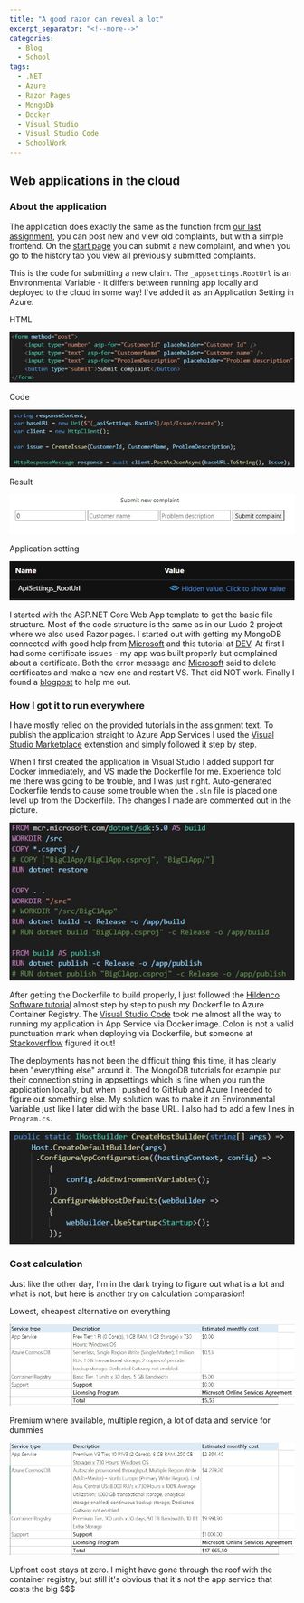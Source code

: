 ```yaml
---
title: "A good razor can reveal a lot"
excerpt_separator: "<!--more-->"
categories:
  - Blog
  - School
tags:
  - .NET
  - Azure
  - Razor Pages
  - MongoDb
  - Docker
  - Visual Studio
  - Visual Studio Code
  - SchoolWork
---
```

## Web applications in the cloud

### About the application

The application does exactly the same as the function from [our last assignment](https://baverstrand.github.io/blog/school/Throw-something-in-and-see-what-comes-out/), you can post new and view old complaints, but with a simple frontend. 
On the [start page](https://bigclappdocker.azurewebsites.net) you can submit a new complaint, and when you go to the history tab you view all previously submitted complaints. 

This is the code for submitting a new claim. The `_appsettings.RootUrl` is an Environmental Variable - it differs between running app locally and deployed to the cloud in some way! I've added it as an Application Setting in Azure. 

HTML

![SubmitHTML](https://raw.githubusercontent.com/baverstrand/Baverstrand.github.io/master/img/210924indexhtml.jpg)

Code

![SubmitCode](https://raw.githubusercontent.com/baverstrand/Baverstrand.github.io/master/img/210924indexcode.jpg)

Result

![SubmitPage](https://raw.githubusercontent.com/baverstrand/Baverstrand.github.io/master/img/210924indexpage.jpg)

Application setting

![ApiSettings](https://raw.githubusercontent.com/baverstrand/Baverstrand.github.io/master/img/210924apisetting.jpg)

I started with the ASP.NET Core Web App template to get the basic file structure. Most of the code structure is the same as in our Ludo 2 project where we also used Razor pages. I started out with getting my MongoDB connected with good help from [Microsoft](https://docs.microsoft.com/en-us/aspnet/core/tutorials/first-mongo-app?view=aspnetcore-2.2&tabs=visual-studio) and this tutorial at [DEV](https://dev.to/zoltanhalasz/mongodb-crud-with-asp-net-core-razor-pages-simple-tutorial-gbe). At first I had some certificate issues - my app was built properly but complained about a certificate. Both the error message and [Microsoft](https://docs.microsoft.com/en-us/aspnet/core/security/enforcing-ssl?view=aspnetcore-5.0&tabs=visual-studio#trust-the-aspnet-core-https-development-certificate-on-windows-and-macos) said to delete certificates and make a new one and restart VS. That did NOT work. Finally I found a [blogpost](https://itnext.io/installed-asp-net-16702767e7b3) to help me out. 

### How I got it to run everywhere

I have mostly relied on the provided tutorials in the assignment text. To publish the application straight to Azure App Services I used the [Visual Studio Marketplace](https://marketplace.visualstudio.com/items?itemName=ms-azuretools.vscode-azureappservice) extenstion and simply followed it step by step. 

When I first created the application in Visual Studio I added support for Docker immediately, and VS made the Dockerfile for me. Experience told me there was going to be trouble, and I was just right. Auto-generated Dockerfile tends to cause some trouble when the `.sln` file is placed one level up from the Dockerfile. The changes I made are commented out in the picture.

![Dockerfile](https://raw.githubusercontent.com/baverstrand/Baverstrand.github.io/master/img/210924dockerfile.jpg)

After getting the Dockerfile to build properly, I just followed the [Hildenco Software tutorial](https://blog.hildenco.com/2020/10/pushing-docker-images-to-azure.html) almost step by step to push my Dockerfile to Azure Container Registry.
The [Visual Studio Code](https://code.visualstudio.com/docs/containers/app-service) took me almost all the way to running my application in App Service via Docker image. Colon is not a valid punctuation mark when deploying via Dockerfile, but someone at [Stackoverflow](https://stackoverflow.com/questions/51480085/configuring-appsettings-with-asp-net-core-on-azure-web-app-for-containers-whith) figured it out!

The deployments has not been the difficult thing this time, it has clearly been "everything else" around it. The MongoDB tutorials for example put their connection string in appsettings which is fine when you run the application locally, but when I pushed to GitHub and Azure I needed to figure out something else. My solution was to make it an Environmental Variable just like I later did with the base URL. I also had to add a few lines in `Program.cs`. 

![Environmental](https://raw.githubusercontent.com/baverstrand/Baverstrand.github.io/master/img/210924environmental.jpg)

### Cost calculation

Just like the other day, I'm in the dark trying to figure out what is a lot and what is not, but here is another try on calculation comparasion!

Lowest, cheapest alternative on everything

![Low cost](https://raw.githubusercontent.com/Baverstrand/Baverstrand.github.io/master/img/210924costlow.jpg)

Premium where available, multiple region, a lot of data and service for dummies

![High cost](https://raw.githubusercontent.com/Baverstrand/Baverstrand.github.io/master/img/210924costhigh.jpg)

Upfront cost stays at zero. I might have gone through the roof with the container registry, but still it's obvious that it's not the app service that costs the big $$$
